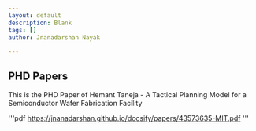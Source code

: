 ```yaml
---
layout: default
description: Blank
tags: []
author: Jnanadarshan Nayak

---
```

## PHD Papers

This is the PHD Paper of Hemant Taneja - A Tactical Planning Model
for a Semiconductor Wafer Fabrication Facility

'''pdf
	https://jnanadarshan.github.io/docsify/papers/43573635-MIT.pdf
'''
